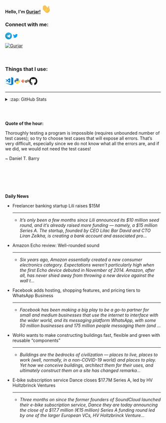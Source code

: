 #### Hello, I'm [Gurjar!](https://GurjarKing.github.io) <img src="https://raw.githubusercontent.com/ABSphreak/ABSphreak/master/gifs/Hi.gif" width="30px"></h2>


### Connect with me:

[<img align="left" alt="Gurjar | Telegram" width="22px" src="https://raw.githubusercontent.com/github/explore/80688e429a7d4ef2fca1e82350fe8e3517d3494d/topics/telegram/telegram.png" />][Telegram]
[<img align="left" alt="Gurjar | Twitter" width="22px" src="https://raw.githubusercontent.com/github/explore/80688e429a7d4ef2fca1e82350fe8e3517d3494d/topics/twitter/twitter.png" />][Twitter]
<br >
<br >
<a href="https://github.com/GurjarKing"><img src="https://komarev.com/ghpvc/?username=GurjarKing" alt="Gurjar" /></a> <br />
<br />
<br />
<!-- <br >

![](https://visitor-badge.glitch.me/badge?page_id=GurjarKing)

<br /> -->

### Things that I use:

[<img align="left" alt="Visual Studio Code" width="26px" src="https://raw.githubusercontent.com/github/explore/80688e429a7d4ef2fca1e82350fe8e3517d3494d/topics/visual-studio-code/visual-studio-code.png" />][VSCode]
[<img align="left" alt="Python" width="26px" src="https://raw.githubusercontent.com/github/explore/80688e429a7d4ef2fca1e82350fe8e3517d3494d/topics/python/python.png" />][Python]
[<img align="left" alt="Git" width="26px" src="https://raw.githubusercontent.com/github/explore/80688e429a7d4ef2fca1e82350fe8e3517d3494d/topics/git/git.png" />][Git]
[<img align="left" alt="GitHub" width="26px" src="https://raw.githubusercontent.com/github/explore/78df643247d429f6cc873026c0622819ad797942/topics/github/github.png" />][Github]

<br />
<br />

---
<details>
  <summary>:zap: GitHub Stats</summary>

<img align="left" alt="Gurjar's Github Stats" src="https://github-readme-stats.vercel.app/api?username=GurjarKing&show_icons=true&hide_border=true&count_private=true&include_all_commit=true&theme=algolia" />

</details>

<!-- ### 🔔 My latest tweet
<a href="https://twitter.com/Gurjar_King43" target="_blank">
	<img src="https://github.com/GurjarKing/GurjarKing/raw/master/tweet.png" width="70%" align="center" alt="Click to view on Twitter" title="My latest tweet, as an image"/>
</a> -->
<br>

<pre>

</pre>

**Quote of the hour:**

Thoroughly testing a program is impossible (requires unbounded number of test cases); so try to choose test cases that will expose all errors. That’s very difficult, especially since we do not know what all the errors are, and if we did, we would not need the test cases!

~ Daniel T. Barry
<pre>

</pre>
<br>
<pre>


</pre>
<strong>Daily News</strong>
  
  - Freelancer banking startup Lili raises $15M
     <hr/>
     
      - *It’s only been a few months since Lili announced its $10 million seed round, and it’s already raised more funding — namely, a $15 million Series A. The startup, founded by CEO Lilac Bar David and CTO Liran Zelkha, is creating a bank account and associated pro…*
     
  - Amazon Echo review: Well-rounded sound
      <hr/>
      
      - *Six years ago, Amazon essentially created a new consumer electronics category. Expectations weren’t particularly high when the first Echo device debuted in November of 2014. Amazon, after all, has never shied away from throwing a new device against the wall t…*
      
  - Facebook adds hosting, shopping features, and pricing tiers to WhatsApp Business
      <hr/>
      
      - *Facebook has been making a big play to be a go-to partner for small and medium businesses that use the internet to interface with the wider world, and its messaging platform WhatsApp, with some 50 million businesses and 175 million people messaging them (and …*
      
  - WoHo wants to make constructing buildings fast, flexible and green with reusable “components”
      <hr/>
      
      - *Buildings are the bedrocks of civilization — places to live, places to work (well, normally, in a non-COVID-19 world) and places to play. Yet how we conceive buildings, architect them for their uses, and ultimately construct them on a site has changed remarka…*
       
  - E-bike subscription service Dance closes $17.7M Series A, led by HV Holtzbrinck Ventures
      <hr/>
       
       - *Three months on since the former founders of SoundCloud launched their e-bike subscription service, Dance they are today announcing the close of a $17.7 million (€15 million) Series A funding round led by one of the larger European VCs, HV Holtzbrinck Venture…*
      

<br />

[VSCode]: https://code.visualstudio.com/
[Python]: https://www.python.org/
[Git]: https://git-scm.com/
[Github]: https://github.com/
[Telegram]: https://t.me/Gurjar_King/
[Twitter]: https://twitter.com/Gurjar_King43/
